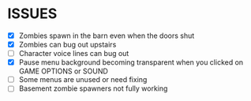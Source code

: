 # ISSUES

- [x] Zombies spawn in the barn even when the doors shut
- [x] Zombies can bug out upstairs
- [  ] Character voice lines can bug out
- [x] Pause menu background becoming transparent when you clicked on GAME OPTIONS or SOUND
- [ ] Some menus are unused or need fixing
- [ ] Basement zombie spawners not fully working

